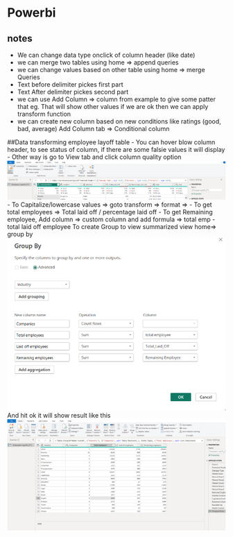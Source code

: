 # Powerbi

## notes

- We can change data type onclick of column header (like date)
- we can merge two tables using home => append queries
- we can change values based on other table using home => merge Queries
- Text before delimiter pickes first part
- Text After delimiter pickes second part
- we can use Add Column => column from example to give some patter that eg. That will show other values if we are ok then we can apply transform function
- we can create new column based on new conditions like ratings (good, bad, average) Add Column tab => Conditional column

##Data transforming employee layoff table - You can hover blow column header, to see status of column, if there are some falsie values it will display - Other way is go to View tab and click column quality option
![alt text](image.png) - To Capitalize/lowercase values => goto transform => format => - To get total employees => Total laid off / percentage laid off - To get Remaining employee, Add column => custom column and add formula => total emp - total laid off employee
To create Group to view summarized view
home=> group by
![alt text](image-1.png)
And hit ok it will show result like this
![alt text](image-2.png)
